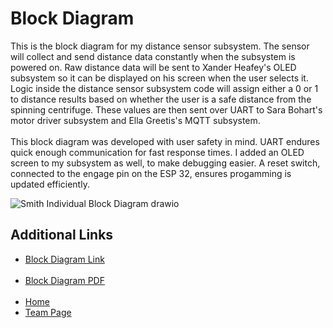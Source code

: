 # Block Diagram

This is the block diagram for my distance sensor subsystem. The sensor will collect and send distance data constantly when the subsystem is powered on. Raw distance data will be sent to Xander Heafey's OLED subsystem so it can be displayed on his screen when the user selects it. Logic inside the distance sensor subsystem code will assign either a 0 or 1 to distance results based on whether the user is a safe distance from the spinning centrifuge. These values are then sent over UART to Sara Bohart's motor driver subsystem and Ella Greetis's MQTT subsystem.
<br>
<br>
This block diagram was developed with user safety in mind. UART endures quick enough communication for fast response times. I added an OLED screen to my subsystem as well, to make debugging easier. A reset switch, connected to the engage pin on the ESP 32, ensures progamming is updated efficiently.
<br>

![Smith Individual Block Diagram drawio](https://github.com/user-attachments/assets/62a99dc5-8048-45bb-b4ae-7a00291f79a5)


<h2>Additional Links</h2>
<ul>
    <li><a href="https://drive.google.com/file/d/1-fcG4vHEsaQ0qRLLkd0bO_16-h85Aeg2/view?usp=sharing">Block Diagram Link</a></li> <br>
    <li><a href="https://github.com/juliasmith141414/juliasmith-stemteresting/blob/main/Smith%20Individual%20Block%20Diagram.drawio.pdf">Block Diagram PDF</a></li> <br>
    <li><a href="https://juliasmith141414.github.io/juliasmith-stemteresting/">Home</a></li>
    <li><a href="https://egr314-2025-s-301.github.io/main-page/">Team Page</a></li>
</ul>


